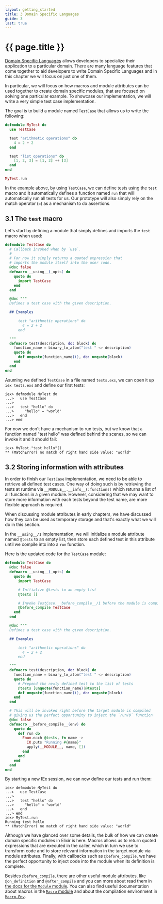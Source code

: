 ```yaml
---
layout: getting_started
title: 3 Domain Specific Languages
guide: 3
last: true
---
```


# {{ page.title }}

[Domain Specific Languages](https://en.wikipedia.org/wiki/Domain-specific_language) allows developers to specialize their application to a particular domain. There are many language features that come together to aid developers to write Domain Specific Languages and in this chapter we will focus on just one of them.

In particular, we will focus on how macros and module attributes can be used together to create domain specific modules, that are focused on solving one particular example. To showcase our implementation, we will write a very simple test case implementation.

The goal is to build a module named `TestCase` that allows us to write the following:

```elixir
defmodule MyTest do
  use TestCase

  test "arithmetic operations" do
    4 = 2 + 2
  end

  test "list operations" do
    [1, 2, 3] = [1, 2] ++ [3]
  end
end

MyTest.run
```

In the example above, by using `TestCase`, we can define tests using the `test` macro and it automatically defines a function named `run` that will automatically run all tests for us. Our prototype will also simply rely on the match operator (`=`) as a mechanism to do assertions.

## 3.1 The `test` macro

Let's start by defining a module that simply defines and imports the `test` macro when used:

```elixir
defmodule TestCase do
  # Callback invoked when by `use`.
  #
  # For now it simply returns a quoted expression that
  # imports the module itself into the user code.
  @doc false
  defmacro __using__(_opts) do
    quote do
      import TestCase
    end
  end

  @doc """
  Defines a test case with the given description.

  ## Examples

      test "arithmetic operations" do
        4 = 2 + 2
      end

  """
  defmacro test(description, do: block) do
    function_name = binary_to_atom("test " <> description)
    quote do
      def unquote(function_name)(), do: unquote(block)
    end
  end
end
```

Asuming we defined `TestCase` in a file named `tests.exs`, we can open it up `iex tests.exs` and define our first tests:

```iex
iex> defmodule MyTest do
...>   use TestCase
...>
...>   test "hello" do
...>     "hello" = "world"
...>   end
...> end
```

For now we don't have a mechanism to run tests, but we know that a function named "test hello" was defined behind the scenes, so we can invoke it and it should fail:

```iex
iex> MyTest."test hello"()
** (MatchError) no match of right hand side value: "world"
```

## 3.2 Storing information with attributes

In order to finish our `TestCase` implementation, we need to be able to retrieve all defined test cases. One way of doing such is by retrieving the tests at runtime via `__MODULE__.__info__(:functions)` which returns a list of all functions in a given module. However, considering that we may want to store more information with each tests beyond the test name, are more flexible approach is required.

When discussing module attributes in early chapters, we have discussed how they can be used as temporary storage and that's exactly what we will do in this section.

In the `__using__/1` implementation, we will initialize a module attribute named `@tests` to an empty list, then store each defined test in this attribute until we compile into into a `run` function.

Here is the updated code for the `TestCase` module:

```elixir
defmodule TestCase do
  @doc false
  defmacro __using__(_opts) do
    quote do
      import TestCase

      # Initialize @tests to an empty list
      @tests []

      # Invoke TestCase.__before_compile__/1 before the module is compiled
      @before_compile TestCase
    end
  end

  @doc """
  Defines a test case with the given description.

  ## Examples

      test "arithmetic operations" do
        4 = 2 + 2
      end

  """
  defmacro test(description, do: block) do
    function_name = binary_to_atom("test " <> description)
    quote do
      # Prepend the newly defined test to the list of tests
      @tests [unquote(function_name)|@tests]
      def unquote(function_name)(), do: unquote(block)
    end
  end

  # This will be invoked right before the target module is compiled
  # giving us the perfect opportunity to inject the `run/0` function
  @doc false
  defmacro __before_compile__(env) do
    quote do
      def run do
        Enum.each @tests, fn name ->
          IO.puts "Running #{name}"
          apply(__MODULE__, name, [])
        end
      end
    end
  end
end
```

By starting a new IEx session, we can now define our tests and run them:

```iex
iex> defmodule MyTest do
...>   use TestCase
...>
...>   test "hello" do
...>     "hello" = "world"
...>   end
...> end
iex> MyTest.run
Running test hello
** (MatchError) no match of right hand side value: "world"
```

Although we have glanced over some details, the bulk of how we can create domain specific modules in Elixir is here. Macros allows us to return quoted expressions that are executed in the caller, which in turn we use to transform code and to store relevant information in the target module via module attributes. Finally, with callbacks such as `@before_compile`, we have the perfect opportunity to inject code into the module when its definition is complete.

Besides `@before_compile`, there are other useful module attributes, like `@on_definition` and `@after_compile` and you can more about read them in [the docs for the `Module` module](/docs/stable/Module.html). You can also find useful documentation about macros in the [`Macro` module](/docs/stable/Macro.html) and about the compilation environment in [`Macro.Env`](/docs/stable/Macro.Env.html).

